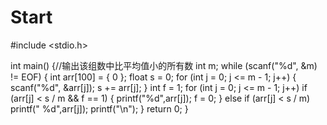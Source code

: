 # Start
#include <stdio.h>


int main()
{//输出该组数中比平均值小的所有数
	int m;
	while (scanf("%d", &m) != EOF)
	{
		int arr[100] = { 0 };
		float s = 0;
		for (int j = 0; j <= m - 1; j++)
		{
			scanf("%d", &arr[j]);
			s += arr[j];
		}
		int f = 1;
		for (int j = 0; j <= m - 1; j++)
			if (arr[j] < s / m && f == 1)
			{
				printf("%d",arr[j]);
				f = 0;
			}
			else if (arr[j] < s / m)
				printf(" %d",arr[j]);
		printf("\n");
	}
	return 0;
}
